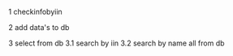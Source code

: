 1 checkinfobyiin

2 add data's to db 

3 select from db 
3.1 search by iin
3.2 search by name all from db